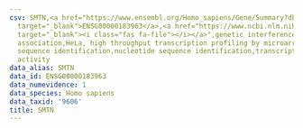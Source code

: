 ```yaml
---
csv: SMTN,<a href="https://www.ensembl.org/Homo_sapiens/Gene/Summary?db=core;g=ENSG00000183963"
  target="_blank">ENSG00000183963</a>,<a href="https://www.ncbi.nlm.nih.gov/pubmed/17216044"
  target="_blank"><i class="fas fa-file"></i></a>",genetic interference,functional
  association,HeLa, high throughput transcription profiling by microarray,nucleotide
  sequence identification,nucleotide sequence identification,transcriptional regulation,up-regulates
  activity
data_alias: SMTN
data_id: ENSG00000183963
data_numevidence: 1
data_species: Homo sapiens
data_taxid: '9606'
title: SMTN
---
```

